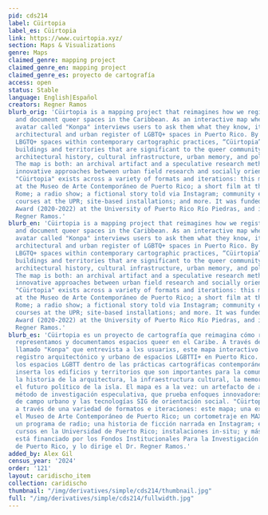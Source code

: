 ```yaml
---
pid: cds214
label: Cüirtopia
label_es: Cüirtopia
link: https://www.cuirtopia.xyz/
section: Maps & Visualizations
genre: Maps
claimed_genre: mapping project
claimed_genre_en: mapping project
claimed_genre_es: proyecto de cartografía
access: open
status: Stable
language: English|Español
creators: Regner Ramos
blurb_orig: 'Cüirtopia is a mapping project that reimagines how we register, represent,
  and document queer spaces in the Caribbean. As an interactive map where a digital
  avatar called "Konpa" interviews users to ask them what they know, it is the only
  architectural and urban register of LGBTQ+ spaces in Puerto Rico. By recognizing
  LBGTQ+ spaces within contemporary cartographic practices, “Cüirtopia” inserts the
  buildings and territories that are significant to the queer community into the island’s
  architectural history, cultural infrastructure, urban memory, and political future.
  The map is both: an archival artifact and a speculative research method, testing
  innovative approaches between urban field research and socially oriented GIS technologies.
  "Cüirtopia" exists across a variety of formats and iterations: this map; an exhibition
  at the Museo de Arte Contemporáneo de Puerto Rico; a short film at the MAXXI in
  Rome; a radio show; a fictional story told via Instagram; community events; architecture
  courses at the UPR; site-based installations; and more. It was funded by the FIPI
  Award (2020-2022) at the University of Puerto Rico Río Piedras, and is led by Dr.
  Regner Ramos.'
blurb_en: 'Cüirtopia is a mapping project that reimagines how we register, represent,
  and document queer spaces in the Caribbean. As an interactive map where a digital
  avatar called "Konpa" interviews users to ask them what they know, it is the only
  architectural and urban register of LGBTQ+ spaces in Puerto Rico. By recognizing
  LBGTQ+ spaces within contemporary cartographic practices, “Cüirtopia” inserts the
  buildings and territories that are significant to the queer community into the island’s
  architectural history, cultural infrastructure, urban memory, and political future.
  The map is both: an archival artifact and a speculative research method, testing
  innovative approaches between urban field research and socially oriented GIS technologies.
  "Cüirtopia" exists across a variety of formats and iterations: this map; an exhibition
  at the Museo de Arte Contemporáneo de Puerto Rico; a short film at the MAXXI in
  Rome; a radio show; a fictional story told via Instagram; community events; architecture
  courses at the UPR; site-based installations; and more. It was funded by the FIPI
  Award (2020-2022) at the University of Puerto Rico Río Piedras, and is led by Dr.
  Regner Ramos.'
blurb_es: 'Cüirtopia es un proyecto de cartografía que reimagina cómo registramos,
  representamos y documentamos espacios queer en el Caribe. A través de un avatar
  llamado "Konpa" que entrevista a lxs usuarixs, este mapa interactivo es el único
  registro arquitectónico y urbano de espacios LGBTTI+ en Puerto Rico. Al reconocer
  los espacios LGBTT dentro de las prácticas cartográficas contemporáneas, "Cüirtopia"
  inserta los edificios y territorios que son importantes para la comunidad cüir en
  la historia de la arquitectura, la infraestructura cultural, la memoria urbana y
  el futuro político de la isla. El mapa es a la vez: un artefacto de archivo y un
  método de investigación especulativa, que prueba enfoques innovadores entre la investigación
  de campo urbano y las tecnologías SIG de orientación social. "Cüirtopia" existe
  a través de una variedad de formatos e iteraciones: este mapa; una exhibición en
  el Museo de Arte Contemporáneo de Puerto Rico; un cortometraje en MAXXI en Roma;
  un programa de radio; una historia de ficción narrada en Instagram; eventos comunitarios;
  cursos en la Universidad de Puerto Rico; instalaciones in-situ; y más. El proyecto
  está financiado por los Fondos Institucionales Para la Investigación en la Universidad
  de Puerto Rico, y lo dirige el Dr. Regner Ramos.'
added_by: Alex Gil
census_year: '2024'
order: '121'
layout: caridischo_item
collection: caridischo
thumbnail: "/img/derivatives/simple/cds214/thumbnail.jpg"
full: "/img/derivatives/simple/cds214/fullwidth.jpg"
---
```

